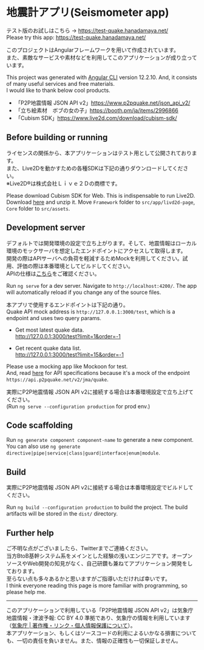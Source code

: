# 地震計アプリ(Seismometer app)

テスト版のお試しはこちら → https://test-quake.hanadamaya.net/  
Please try this app: https://test-quake.hanadamaya.net/  

このプロジェクトはAngularフレームワークを用いて作成されています。  
また、素敵なサービスや素材などを利用してこのアプリケーションが成り立っています。  

This project was generated with [Angular CLI](https://github.com/angular/angular-cli) version 12.2.10.
And, it consists of many useful services and free materials.  
I would like to thank below cool products.
* 「P2P地震情報 JSON API v2」https://www.p2pquake.net/json_api_v2/
* 「立ち絵素材　ボブの女の子」https://booth.pm/ja/items/2996866
* 「Cubism SDK」https://www.live2d.com/download/cubism-sdk/
  

## Before building or running

ライセンスの関係から、本アプリケーションはテスト用として公開されております。  
また、Live2Dを動かすための各種SDKは下記の通りダウンロードしてください。  
※Live2D®は株式会社Ｌｉｖｅ２Ｄの商標です。  

Please download Cubism SDK for Web. This is indispensable to run Live2D.  
Download [here](https://www.live2d.com/download/cubism-sdk/) and unzip it.
Move `Framework` folder to `src/app/livd2d-page`, `Core` folder to `src/assets`.
  

## Development server

デフォルトでは開発環境の設定で立ち上がります。そして、地震情報はローカル環境のモックサーバを想定したエンドポイントにアクセスして取得します。  
開発の際はAPIサーバへの負荷を軽減するためMockを利用してください。試用、評価の際は本番環境としてビルドしてください。  
APIの仕様は[こちら](https://www.p2pquake.net/json_api_v2/)をご確認ください。  

Run `ng serve` for a dev server. Navigate to `http://localhost:4200/`. The app will automatically reload if you change any of the source files.  

本アプリで使用するエンドポイントは下記の通り。  
Quake API mock address is `http://127.0.0.1:3000/test`, which is a endpoint and uses two query params.  

* Get most latest quake data.  
http://127.0.0.1:3000/test?limit=1&order=-1

* Get recent quake data list.  
http://127.0.0.1:3000/test?limit=15&order=-1

Please use a mocking app like Mockoon for test.  
And, read [here](https://www.p2pquake.net/json_api_v2/) for API specifications because it's a mock of the endpoint `https://api.p2pquake.net/v2/jma/quake`.  

実際にP2P地震情報 JSON API v2に接続する場合は本番環境設定で立ち上げてください。  
(Run `ng serve --configuration production` for prod env.)  
  

## Code scaffolding

Run `ng generate component component-name` to generate a new component. You can also use `ng generate directive|pipe|service|class|guard|interface|enum|module`.  
  

## Build

実際にP2P地震情報 JSON API v2に接続する場合は本番環境設定でビルドしてください。  

Run `ng build --configuration production` to build the project. The build artifacts will be stored in the `dist/` directory.  
  

## Further help

ご不明な点がございましたら、Twitterまでご連絡ください。  
当方BtoB基幹システム系をメインとした経験の浅いエンジニアです。オープンソースやWeb開発の知見がなく、自己研鑽も兼ねてアプリケーション開発をしております。  
至らない点も多々あるかと思いますがご指導いただければ幸いです。  
I think everyone reading this page is more familiar with programming, so please help me.  

***

このアプリケーションで利用している「P2P地震情報 JSON API v2」は気象庁 地震情報・津波予報: CC BY 4.0 準拠であり、気象庁の情報を利用しています（[気象庁 | 著作権・リンク・個人情報保護について](https://www.jma.go.jp/jma/kishou/info/coment.html)）。  
本アプリケーション、もしくはソースコードの利用によるいかなる損害についても、一切の責任を負いません。また、情報の正確性も一切保証しません。  
